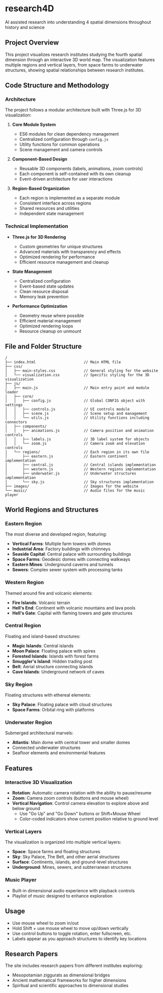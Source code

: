 # research4D
AI assisted research into understanding 4 spatial dimensions throughout history and science

## Project Overview
This project visualizes research institutes studying the fourth spatial dimension through an interactive 3D world map. The visualization features multiple regions and vertical layers, from space farms to underwater structures, showing spatial relationships between research institutes.

## Code Structure and Methodology

### Architecture
The project follows a modular architecture built with Three.js for 3D visualization:

1. **Core Module System**
   - ES6 modules for clean dependency management
   - Centralized configuration through `config.js`
   - Utility functions for common operations
   - Scene management and camera controls

2. **Component-Based Design**
   - Reusable 3D components (labels, animations, zoom controls)
   - Each component is self-contained with its own cleanup
   - Event-driven architecture for user interactions

3. **Region-Based Organization**
   - Each region is implemented as a separate module
   - Consistent interface across regions
   - Shared resources and utilities
   - Independent state management

### Technical Implementation
- **Three.js for 3D Rendering**
  - Custom geometries for unique structures
  - Advanced materials with transparency and effects
  - Optimized rendering for performance
  - Efficient resource management and cleanup

- **State Management**
  - Centralized configuration
  - Event-based state updates
  - Clean resource disposal
  - Memory leak prevention

- **Performance Optimization**
  - Geometry reuse where possible
  - Efficient material management
  - Optimized rendering loops
  - Resource cleanup on unmount

## File and Folder Structure

```
/
├── index.html                      // Main HTML file
├── css/
│   ├── main-styles.css             // General styling for the website
│   └── visualization.css           // Specific styling for the 3D visualization
├── js/
│   ├── main.js                     // Main entry point and module loader
│   ├── core/
│   │   ├── config.js               // Global CONFIG object with settings
│   │   ├── controls.js             // UI controls module
│   │   ├── scene.js                // Scene setup and management
│   │   └── utils.js                // Utility functions including connectors
│   ├── components/
│   │   ├── animations.js           // Camera position and animation controls
│   │   ├── labels.js               // 3D label system for objects
│   │   └── zoom.js                 // Camera zoom and elevation controls
│   └── regions/                    // Each region in its own file
│       ├── eastern.js              // Eastern continent implementation
│       ├── central.js              // Central islands implementation
│       ├── western.js              // Western regions implementation
│       ├── underwater.js           // Underwater structures implementation
│       └── sky.js                  // Sky structures implementation
├── images/                         // Images for the website
└── music/                          // Audio files for the music player
```

## World Regions and Structures

### Eastern Region
The most diverse and developed region, featuring:
- **Vertical Farms**: Multiple farm towers with domes
- **Industrial Area**: Factory buildings with chimneys
- **Seaside Capital**: Central palace with surrounding buildings
- **Space Farms**: Geodesic domes with connecting walkways
- **Eastern Mines**: Underground caverns and tunnels
- **Sewers**: Complex sewer system with processing tanks

### Western Region
Themed around fire and volcanic elements:
- **Fire Islands**: Volcanic terrain
- **Hell's End**: Continent with volcanic mountains and lava pools
- **Hell's Gate**: Capital with flaming towers and gate structures

### Central Region
Floating and island-based structures:
- **Magic Islands**: Central islands
- **Moon Palace**: Floating palace with spires
- **Forested Islands**: Islands with forest farms
- **Smuggler's Island**: Hidden trading post
- **Belt**: Aerial structure connecting islands
- **Cave Islands**: Underground network of caves

### Sky Region
Floating structures with ethereal elements:
- **Sky Palace**: Floating palace with cloud structures
- **Space Farms**: Orbital ring with platforms

### Underwater Region
Submerged architectural marvels:
- **Atlantis**: Main dome with central tower and smaller domes
- Connected underwater structures
- Seafloor elements and environmental features

## Features

### Interactive 3D Visualization
- **Rotation**: Automatic camera rotation with the ability to pause/resume
- **Zoom**: Camera zoom controls (buttons and mouse wheel)
- **Vertical Navigation**: Control camera elevation to explore above and below ground
  - Use "Go Up" and "Go Down" buttons or Shift+Mouse Wheel
  - Color-coded indicators show current position relative to ground level

### Vertical Layers
The visualization is organized into multiple vertical layers:
- **Space**: Space farms and floating structures
- **Sky**: Sky Palace, The Belt, and other aerial structures
- **Surface**: Continents, islands, and ground-level structures
- **Underground**: Mines, sewers, and subterranean structures

### Music Player
- Built-in dimensional audio experience with playback controls
- Playlist of music designed to enhance exploration

## Usage
- Use mouse wheel to zoom in/out
- Hold Shift + use mouse wheel to move up/down vertically
- Use control buttons to toggle rotation, enter fullscreen, etc.
- Labels appear as you approach structures to identify key locations

## Research Papers
The site includes research papers from different institutes exploring:
- Mesopotamian ziggurats as dimensional bridges
- Ancient mathematical frameworks for higher dimensions
- Spiritual and scientific approaches to dimensional studies
